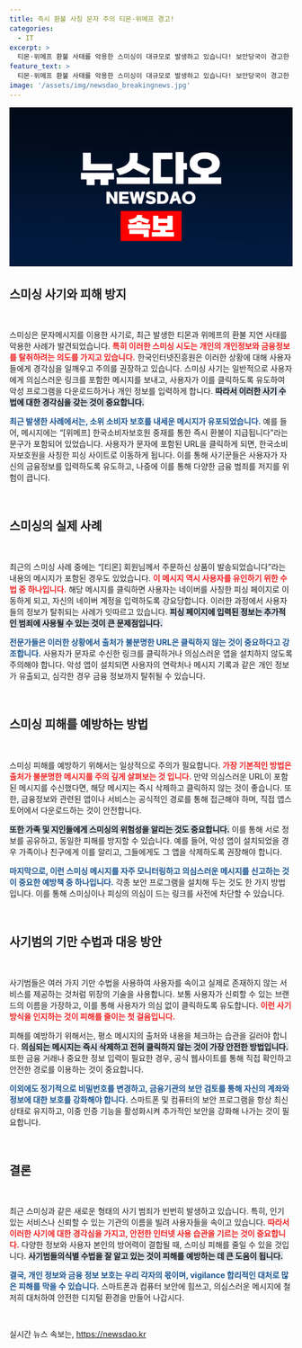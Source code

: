 ```yaml
---
title: 즉시 환불 사칭 문자 주의 티몬·위메프 경고!
categories:
  - IT
excerpt: >
  티몬·위메프 환불 사태를 악용한 스미싱이 대규모로 발생하고 있습니다! 보안당국이 경고한 이 위험한 문자, 절대 클릭하지 마세요! 개인정보와 금융정보가 위험에 처할 수 있습니다.
feature_text: >
  티몬·위메프 환불 사태를 악용한 스미싱이 대규모로 발생하고 있습니다! 보안당국이 경고한 이 위험한 문자, 절대 클릭하지 마세요! 개인정보와 금융정보가 위험에 처할 수 있습니다.
image: '/assets/img/newsdao_breakingnews.jpg'
---
```


<p><img src="/assets/img/newsdao_breakingnews.jpg" alt="implanttips 속보" /></p>

<h2 data-ke-size="size26">스미싱 사기와 피해 방지</h2>

<p data-ke-size="size16">&nbsp;</p>

<p>스미싱은 문자메시지를 이용한 사기로, 최근 발생한 티몬과 위메프의 환불 지연 사태를 악용한 사례가 발견되었습니다. <b><span style="color: #ee2323;">특히 이러한 스미싱 시도는 개인의 개인정보와 금융정보를 탈취하려는 의도를 가지고 있습니다.</span></b> 한국인터넷진흥원은 이러한 상황에 대해 사용자들에게 경각심을 일깨우고 주의를 권장하고 있습니다. 스미싱 사기는 일반적으로 사용자에게 의심스러운 링크를 포함한 메시지를 보내고, 사용자가 이를 클릭하도록 유도하여 악성 프로그램을 다운로드하거나 개인 정보를 입력하게 합니다. <b><span style="background-color: #21538527;">따라서 이러한 사기 수법에 대한 경각심을 갖는 것이 중요합니다.</span></b></p>

<p><b><span style="color: #1a5490;">최근 발생한 사례에서는, 소위 소비자 보호를 내세운 메시지가 유포되었습니다.</span></b> 예를 들어, 메시지에는 “[위메프] 한국소비자보호원 중재를 통한 즉시 환불이 지급됩니다”라는 문구가 포함되어 있었습니다. 사용자가 문자에 포함된 URL을 클릭하게 되면, 한국소비자보호원을 사칭한 피싱 사이트로 이동하게 됩니다. 이를 통해 사기꾼들은 사용자가 자신의 금융정보를 입력하도록 유도하고, 나중에 이를 통해 다양한 금융 범죄를 저지를 위험이 큽니다.</p>

<p data-ke-size="size16">&nbsp;</p>

<h2 data-ke-size="size26">스미싱의 실제 사례</h2>

<p data-ke-size="size16">&nbsp;</p>

<p>최근의 스미싱 사례 중에는 “[티몬] 회원님께서 주문하신 상품이 발송되었습니다”라는 내용의 메시지가 포함된 경우도 있었습니다. <b><span style="color: #ee2323;">이 메시지 역시 사용자를 유인하기 위한 수법 중 하나입니다.</span></b> 해당 메시지를 클릭하면 사용자는 네이버를 사칭한 피싱 페이지로 이동하게 되고, 자신의 네이버 계정을 입력하도록 강요당합니다. 이러한 과정에서 사용자들의 정보가 탈취되는 사례가 잇따르고 있습니다. <b><span style="background-color: #21538527;">피싱 페이지에 입력된 정보는 추가적인 범죄에 사용될 수 있는 것이 큰 문제점입니다.</span></b></p>

<p><b><span style="color: #1a5490;">전문가들은 이러한 상황에서 출처가 불분명한 URL은 클릭하지 않는 것이 중요하다고 강조합니다.</span></b> 사용자가 문자로 수신한 링크를 클릭하거나 의심스러운 앱을 설치하지 않도록 주의해야 합니다. 악성 앱이 설치되면 사용자의 연락처나 메시지 기록과 같은 개인 정보가 유출되고, 심각한 경우 금융 정보까지 탈취될 수 있습니다.</p>

<p data-ke-size="size16">&nbsp;</p>

<h2 data-ke-size="size26">스미싱 피해를 예방하는 방법</h2>

<p data-ke-size="size16">&nbsp;</p>

<p>스미싱 피해를 예방하기 위해서는 일상적으로 주의가 필요합니다. <b><span style="color: #ee2323;">가장 기본적인 방법은 출처가 불분명한 메시지를 주의 깊게 살펴보는 것 입니다.</span></b> 만약 의심스러운 URL이 포함된 메시지를 수신했다면, 해당 메시지는 즉시 삭제하고 클릭하지 않는 것이 좋습니다. 또한, 금융정보와 관련된 앱이나 서비스는 공식적인 경로를 통해 접근해야 하며, 직접 앱스토어에서 다운로드하는 것이 안전합니다.</p>

<p><b><span style="background-color: #21538527;">또한 가족 및 지인들에게 스미싱의 위험성을 알리는 것도 중요합니다.</span></b> 이를 통해 서로 정보를 공유하고, 동일한 피해를 방지할 수 있습니다. 예를 들어, 악성 앱이 설치되었을 경우 가족이나 친구에게 이를 알리고, 그들에게도 그 앱을 삭제하도록 권장해야 합니다.</p>

<p><b><span style="color: #1a5490;">마지막으로, 이런 스미싱 메시지를 자주 모니터링하고 의심스러운 메시지를 신고하는 것이 중요한 예방책 중 하나입니다.</span></b> 각종 보안 프로그램을 설치해 두는 것도 한 가지 방법입니다. 이를 통해 스미싱이나 피싱의 의심이 드는 링크를 사전에 차단할 수 있습니다.</p>

<p data-ke-size="size16">&nbsp;</p>

<h2 data-ke-size="size26">사기범의 기만 수법과 대응 방안</h2>

<p data-ke-size="size16">&nbsp;</p>

<p>사기범들은 여러 가지 기만 수법을 사용하여 사용자를 속이고 실제로 존재하지 않는 서비스를 제공하는 것처럼 위장의 기술을 사용합니다. 보통 사용자가 신뢰할 수 있는 브랜드의 이름을 가장하고, 이를 통해 사용자가 의심 없이 클릭하도록 유도합니다. <b><span style="color: #ee2323;">이런 사기 방식을 인지하는 것이 피해를 줄이는 첫 걸음입니다.</span></b></p>

<p>피해를 예방하기 위해서는, 평소 메시지의 출처와 내용을 체크하는 습관을 길러야 합니다. <b><span style="background-color: #21538527;">의심되는 메시지는 즉시 삭제하고 전혀 클릭하지 않는 것이 가장 안전한 방법입니다.</span></b> 또한 금융 거래나 중요한 정보 입력이 필요한 경우, 공식 웹사이트를 통해 직접 확인하고 안전한 경로를 이용하는 것이 중요합니다.</p>

<p><b><span style="color: #1a5490;">이외에도 정기적으로 비밀번호를 변경하고, 금융기관의 보안 검토를 통해 자신의 계좌와 정보에 대한 보호를 강화해야 합니다.</span></b> 스마트폰 및 컴퓨터의 보안 프로그램을 항상 최신 상태로 유지하고, 이중 인증 기능을 활성화시켜 추가적인 보안을 강화해 나가는 것이 필요합니다.</p>

<p data-ke-size="size16">&nbsp;</p>

<h2 data-ke-size="size26">결론</h2>

<p data-ke-size="size16">&nbsp;</p>

<p>최근 스미싱과 같은 새로운 형태의 사기 범죄가 빈번히 발생하고 있습니다. 특히, 인기 있는 서비스나 신뢰할 수 있는 기관의 이름을 빌려 사용자들을 속이고 있습니다. <b><span style="color: #ee2323;">따라서 이러한 사기에 대한 경각심을 가지고, 안전한 인터넷 사용 습관을 기르는 것이 중요합니다.</span></b> 다양한 정보와 사용자 본인의 방어력이 결합될 때, 스미싱 피해를 줄일 수 있을 것입니다. <b><span style="background-color: #21538527;">사기범들의식별 수법을 잘 알고 있는 것이 피해를 예방하는 데 큰 도움이 됩니다.</span></b></p>

<p><b><span style="color: #1a5490;">결국, 개인 정보와 금융 정보 보호는 우리 각자의 몫이며, vigilance 합리적인 대처로 많은 피해를 막을 수 있습니다.</span></b> 스마트폰과 컴퓨터 보안에 힘쓰고, 의심스러운 메시지에 철저히 대처하여 안전한 디지털 환경을 만들어 나갑시다. </p>

<p data-ke-size="size16">&nbsp;</p>
실시간 뉴스 속보는, <a href="https://newsdao.kr" rel="dofollow">https://newsdao.kr</a>


